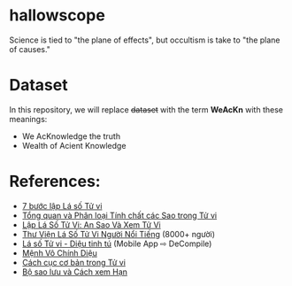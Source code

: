 # hallowscope
Science is tied to "the plane of effects", but occultism is take to "the plane of causes."

# Dataset
In this repository, we will replace ~~dataset~~ with the term **WeAcKn** with these meanings:
* We AcKnowledge the truth
* Wealth of Acient Knowledge

# References:
* [7 bước lập Lá số Tử vi](https://lykhi.com/7-buoc-lap-la-so-tu-vi-day-du-va-chi-tiet-tu-a-z/)
* [Tổng quan và Phân loại Tính chất các Sao trong Tử vi](https://thansohoconline.com/cac-sao-trong-tu-vi.html)
* [Lập Lá Số Tử Vi: An Sao Và Xem Tử Vi](https://kabala.vn/la-so-tu-vi/)
* [Thư Viện Lá Số Tử Vi Người Nổi Tiếng](https://lasotuvi.kabala.vn/thuvien/) (8000+ người)
* [Lá số Tử vi - Diệu tinh tú](https://play.google.com/store/apps/details?id=com.tomlestudio.lasotuvi) (Mobile App ⇨ DeCompile)
* [Mệnh Vô Chính Diệu](https://tuvivietnam.vn/mau-nguoi-menh-vo-chinh-dieu-tuvivietnam/)
* [Cách cục cơ bản trong Tử vi](http://tuvi.cohoc.net/51-cach-cuc-co-ban-trong-tu-vi-nid-3488.html)
* [Bộ sao lưu và Cách xem Hạn](http://tuvi.cohoc.net/y-nghia-bo-sao-luu-va-cach-xem-han-trong-tu-vi-nid-6784.html)
